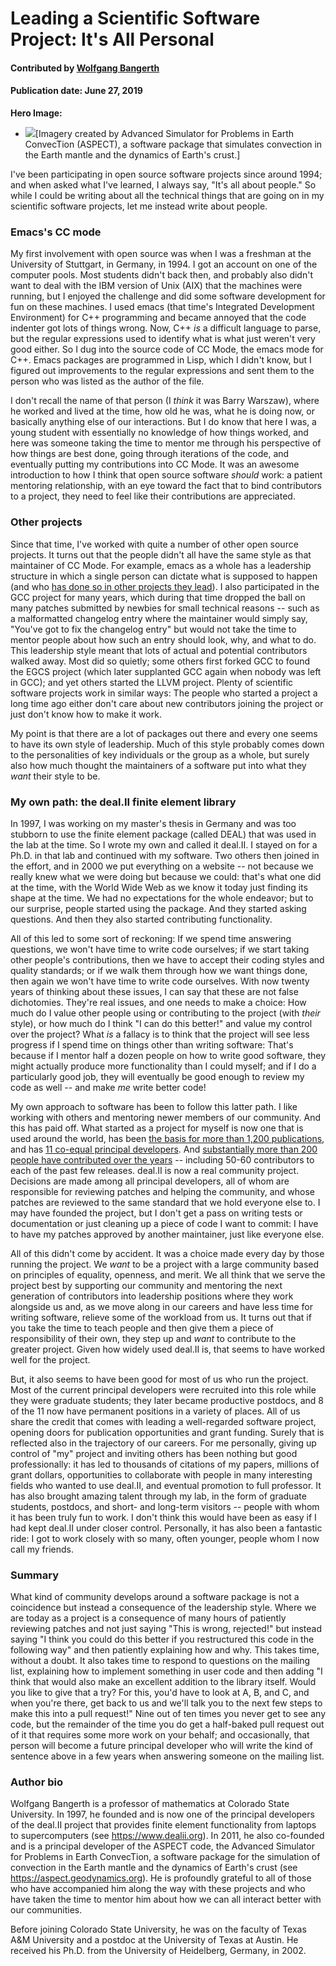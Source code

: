# Leading a Scientific Software Project: It's All Personal

#### Contributed by [Wolfgang Bangerth](https://github.com/martagarciamartinez)

#### Publication date: June 27, 2019

**Hero Image:**
 
- <img src="https://github.com/betterscientificsoftware/images/raw/master/Blog_0619_TwoSpheres.jpg" />[Imagery created by Advanced Simulator for Problems in Earth ConvecTion (ASPECT), a software package that simulates convection in the Earth mantle and the dynamics of Earth's crust.]

I've been participating in open source software projects since around
1994; and when asked what I've learned, I always say, "It's all about
people." So while I could be writing about all the technical things
that are going on in my scientific software projects, let me instead
write about people.

### Emacs's CC mode

My first involvement with open source was when I was a freshman at the
University of Stuttgart, in Germany, in 1994. I got an account on one
of the computer pools. Most students didn't back then, and probably
also didn't want to deal with the IBM version of Unix (AIX) that the
machines were running, but I enjoyed the challenge and did some
software development for fun on these machines. I used emacs (that
time's Integrated Development Environment) for C++ programming and became
annoyed that the code indenter got lots of things wrong. Now, C++ *is*
a difficult language to parse, but the regular expressions used to
identify what is what just weren't very good either. So I dug
into the source code of CC Mode, the emacs mode for C++. Emacs
packages are programmed in Lisp, which I didn't know, but I figured
out improvements to the regular expressions and sent them to the
person who was listed as the author of the file.

I don't recall the name of that person (I *think* it was Barry
Warszaw), where he worked and lived at the time, how old he was, what
he is doing now, or basically anything else of our interactions. But I
do know that here I was, a young student with essentially no knowledge of
how things worked, and here was someone taking the time to mentor me through
his perspective of how things are best done, going through iterations of the code, and
eventually putting my contributions into CC Mode. It was an awesome
introduction to how I think that open source software *should* work: a
patient mentoring relationship, with an eye toward the fact that to
bind  contributors to a project, they need to feel like their
contributions are appreciated.

### Other projects

Since that time, I've worked with quite a number of other open source
projects. It turns out that the people didn't all have the same style as
that maintainer of CC Mode. For example, emacs as a whole has a
leadership structure in which a single person can dictate what is
supposed to happen (and who [has done so in other projects they
lead](https://lwn.net/Articles/753646/)). I also participated in the
GCC project for many years, which during that time dropped the ball on
many patches submitted by newbies for small technical reasons -- such
as a malformatted changelog entry where the maintainer would simply
say, "You've got to fix the changelog entry" but would not take the time to
mentor people about how such an entry should look, why, and what to
do. This leadership style meant that lots of actual and potential
contributors walked away. Most did so quietly; some others first
forked GCC to found the EGCS project (which later supplanted GCC again
when nobody was left in GCC); and yet others started the LLVM
project. Plenty of scientific software projects work in similar ways:
The people who started a project a long time ago either don't care about
new contributors joining the project or just don't know how to make
it work.

My point is that there are a lot of packages
out there and every one seems to have its own style of
leadership. Much of this style probably comes down to the personalities
of key individuals or the group as a whole, but surely also how much
thought the maintainers of a software put into what they *want* their
style to be.

### My own path: the deal.II finite element library

In 1997, I was working on my master's thesis in Germany and was too stubborn to use the finite element
package (called DEAL) that was used in the lab at the time. So I wrote
my own and called it deal.II. I stayed on for a Ph.D. in that lab and
continued with my software. Two others then joined in the effort, and
in 2000 we put everything on a website -- not because we really
knew what we were doing but because we could: that's what one did at
the time, with the World Wide Web as we know it today just finding
its shape at the time. We had no expectations for the whole endeavor; but
to our surprise, people started using the package. And they started asking
questions. And then they also started contributing functionality.

All of this led to some sort of reckoning: If we spend time answering
questions, we won't have time to write code ourselves; if we start
taking other people's contributions, then we have to accept their
coding styles and quality standards;  or if we walk them through how
we want things done, then again we won't have time to write code
ourselves. With now twenty years of thinking about these issues, I can
say that these are not false dichotomies. They're real issues, and
one needs to make a choice: How much do I value other people using
or contributing to the project (with *their* style), or how much
do I think "I can do this better!" and value my control over
the project? What *is* a fallacy is to think that the project will see
less progress if I spend time on things other than writing software:
That's because if I mentor half a dozen people on how to write good
software, they might actually produce more functionality than I could
myself; and if I do a particularly good job, they will eventually be
good enough to review my code as well -- and make *me* write better
code!

My own approach to software has been to follow this latter path. I
like working with others and mentoring newer members of our
community. And this has paid off. What started as a project for
myself is now one that is used around the world, has been [the basis
for more than 1,200
publications](https://dealii.org/publications.html), and has [11 co-equal
principal developers](https://dealii.org/authors.html). And
[substantially more than 200 people have contributed over the
years](https://dealii.org/authors.html#author-list) -- including 50-60 
contributors to each of the past few releases. deal.II is now a
real community project. Decisions are made among all principal
developers, all of whom are responsible for reviewing patches and
helping the community, and whose patches are reviewed to the same
standard that we hold everyone else to. I may have founded the project,
but I don't get a pass on writing tests or documentation or just
cleaning up a piece of code I want to commit: I have to have my
patches approved by another maintainer, just like everyone else.

All of this didn't come by accident. It was a choice made every day by
those running the project. We *want* to be a project
with a large community based on principles of equality, openness, and
merit. We all think that we serve the project best by supporting our
community and mentoring the next generation of contributors into
leadership positions where they work alongside us and, as we move
along in our careers and have less time for writing software, relieve
some of the workload from us. It turns out that if you take the time
to teach people and then give them a piece of responsibility of their
own, they step up and *want* to contribute to the greater project.
Given how widely used deal.II is, that seems to have worked well for
the project.

But, it also seems to have been good for most of us who
run the project. Most of the current principal developers were
recruited into this role while they were graduate students; they later became
productive postdocs, and 8 of the 11 now have permanent positions in a
variety of places. All of us share the credit that comes with leading
a well-regarded software project, opening doors for publication
opportunities and grant funding. Surely that is reflected also in the
trajectory of our careers. For me personally, giving up control of
"my" project and inviting others has been nothing but good
professionally: it has led to thousands of citations of my papers,
millions of grant dollars, opportunities to collaborate with people in
many interesting fields who wanted to use deal.II, and eventual
promotion to full professor. It has also brought amazing talent
through my lab, in the form of graduate students, postdocs, and short-
and long-term visitors -- people with whom it has been truly fun to
work. I don't think this would have been as easy if I had kept deal.II
under closer control. Personally, it has also been a fantastic
ride: I got to work closely with so many, often younger, people whom I
now call my friends.

### Summary

What kind of community develops around a software package is not a coincidence
but instead a consequence of the leadership style. Where we are today as a
project is a consequence of many hours of patiently reviewing patches and
not just saying "This is wrong, rejected!" but instead saying "I think you could do this
better if you restructured this code in the following way" and then patiently
explaining how and why. This takes time, without a doubt. It also takes time
to respond to questions on the mailing list, explaining how to implement
something in user code and then adding "I think that would also make an
excellent addition to the library itself. Would you like to give that a try?
For this, you'd have to look at A, B, and C, and when you're there, get
back to us and we'll talk you to the next few steps to make this into a
pull request!" Nine out of ten times you never get to see any code, but
the remainder of the time you do get a half-baked pull request out of
it that requires some more work on your behalf; and occasionally, that
person will become a future principal developer who will write the kind
of sentence above in a few years when answering someone on the mailing
list.

### Author bio

Wolfgang Bangerth is a professor of mathematics at Colorado State
University. In 1997, he founded and is now one of the principal developers of the
deal.II project that provides finite element functionality from
laptops to supercomputers (see https://www.dealii.org). In 2011, he also
co-founded and is a principal developer of the ASPECT code, the
Advanced Simulator for Problems in Earth ConvecTion, a software
package for the simulation of convection in the Earth mantle and the
dynamics of Earth's crust (see https://aspect.geodynamics.org). He is
profoundly grateful to all of those who have accompanied him along
the way with these projects and who have taken the time to mentor
him about how we can all interact better with our communities.

Before joining Colorado State University, he was on the faculty of
Texas A&M University and a postdoc at the University of Texas at
Austin. He received his Ph.D. from the University of Heidelberg,
Germany, in 2002.

<!---
Publish: preview
Categories: collaboration
Topics: strategies for more effective teams
Tags: bssw-blog-article
Level: 2
Prerequisites: default
Aggregate: none
--->

